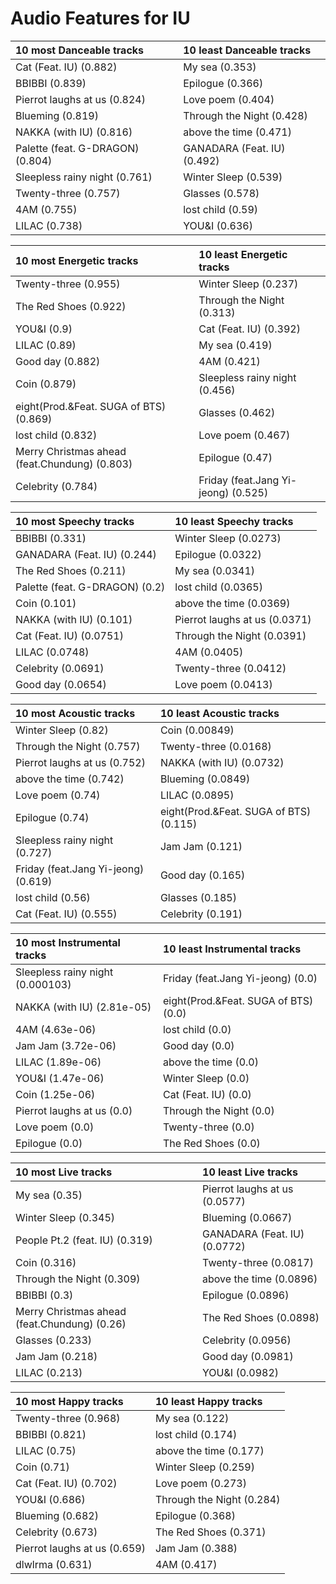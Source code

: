 # Audio Features for IU
| 10 most Danceable tracks | 10 least Danceable tracks |
|:---|:---|
| Cat (Feat. IU) (0.882) | My sea (0.353) |
| BBIBBI (0.839) | Epilogue (0.366) |
| Pierrot laughs at us (0.824) | Love poem (0.404) |
| Blueming (0.819) | Through the Night (0.428) |
| NAKKA (with IU) (0.816) | above the time (0.471) |
| Palette (feat. G-DRAGON) (0.804) | GANADARA (Feat. IU) (0.492) |
| Sleepless rainy night (0.761) | Winter Sleep (0.539) |
| Twenty-three (0.757) | Glasses (0.578) |
| 4AM (0.755) | lost child (0.59) |
| LILAC (0.738) | YOU&I (0.636) |

| 10 most Energetic tracks | 10 least Energetic tracks |
|:---|:---|
| Twenty-three (0.955) | Winter Sleep (0.237) |
| The Red Shoes (0.922) | Through the Night (0.313) |
| YOU&I (0.9) | Cat (Feat. IU) (0.392) |
| LILAC (0.89) | My sea (0.419) |
| Good day (0.882) | 4AM (0.421) |
| Coin (0.879) | Sleepless rainy night (0.456) |
| eight(Prod.&Feat. SUGA of BTS) (0.869) | Glasses (0.462) |
| lost child (0.832) | Love poem (0.467) |
| Merry Christmas ahead (feat.Chundung) (0.803) | Epilogue (0.47) |
| Celebrity (0.784) | Friday (feat.Jang Yi-jeong) (0.525) |

| 10 most Speechy tracks | 10 least Speechy tracks |
|:---|:---|
| BBIBBI (0.331) | Winter Sleep (0.0273) |
| GANADARA (Feat. IU) (0.244) | Epilogue (0.0322) |
| The Red Shoes (0.211) | My sea (0.0341) |
| Palette (feat. G-DRAGON) (0.2) | lost child (0.0365) |
| Coin (0.101) | above the time (0.0369) |
| NAKKA (with IU) (0.101) | Pierrot laughs at us (0.0371) |
| Cat (Feat. IU) (0.0751) | Through the Night (0.0391) |
| LILAC (0.0748) | 4AM (0.0405) |
| Celebrity (0.0691) | Twenty-three (0.0412) |
| Good day (0.0654) | Love poem (0.0413) |

| 10 most Acoustic tracks | 10 least Acoustic tracks |
|:---|:---|
| Winter Sleep (0.82) | Coin (0.00849) |
| Through the Night (0.757) | Twenty-three (0.0168) |
| Pierrot laughs at us (0.752) | NAKKA (with IU) (0.0732) |
| above the time (0.742) | Blueming (0.0849) |
| Love poem (0.74) | LILAC (0.0895) |
| Epilogue (0.74) | eight(Prod.&Feat. SUGA of BTS) (0.115) |
| Sleepless rainy night (0.727) | Jam Jam (0.121) |
| Friday (feat.Jang Yi-jeong) (0.619) | Good day (0.165) |
| lost child (0.56) | Glasses (0.185) |
| Cat (Feat. IU) (0.555) | Celebrity (0.191) |

| 10 most Instrumental tracks | 10 least Instrumental tracks |
|:---|:---|
| Sleepless rainy night (0.000103) | Friday (feat.Jang Yi-jeong) (0.0) |
| NAKKA (with IU) (2.81e-05) | eight(Prod.&Feat. SUGA of BTS) (0.0) |
| 4AM (4.63e-06) | lost child (0.0) |
| Jam Jam (3.72e-06) | Good day (0.0) |
| LILAC (1.89e-06) | above the time (0.0) |
| YOU&I (1.47e-06) | Winter Sleep (0.0) |
| Coin (1.25e-06) | Cat (Feat. IU) (0.0) |
| Pierrot laughs at us (0.0) | Through the Night (0.0) |
| Love poem (0.0) | Twenty-three (0.0) |
| Epilogue (0.0) | The Red Shoes (0.0) |

| 10 most Live tracks | 10 least Live tracks |
|:---|:---|
| My sea (0.35) | Pierrot laughs at us (0.0577) |
| Winter Sleep (0.345) | Blueming (0.0667) |
| People Pt.2 (feat. IU) (0.319) | GANADARA (Feat. IU) (0.0772) |
| Coin (0.316) | Twenty-three (0.0817) |
| Through the Night (0.309) | above the time (0.0896) |
| BBIBBI (0.3) | Epilogue (0.0896) |
| Merry Christmas ahead (feat.Chundung) (0.26) | The Red Shoes (0.0898) |
| Glasses (0.233) | Celebrity (0.0956) |
| Jam Jam (0.218) | Good day (0.0981) |
| LILAC (0.213) | YOU&I (0.0982) |

| 10 most Happy tracks | 10 least Happy tracks |
|:---|:---|
| Twenty-three (0.968) | My sea (0.122) |
| BBIBBI (0.821) | lost child (0.174) |
| LILAC (0.75) | above the time (0.177) |
| Coin (0.71) | Winter Sleep (0.259) |
| Cat (Feat. IU) (0.702) | Love poem (0.273) |
| YOU&I (0.686) | Through the Night (0.284) |
| Blueming (0.682) | Epilogue (0.368) |
| Celebrity (0.673) | The Red Shoes (0.371) |
| Pierrot laughs at us (0.659) | Jam Jam (0.388) |
| dlwlrma (0.631) | 4AM (0.417) |
